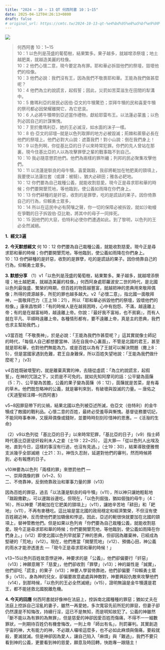 ```yaml
---
title: "2024 – 10 – 13 QT 何西阿書 10：1~15"
date: 2025-04-12T04:26:13+0800
draft: false
# original_url: https://cmtc.tw/2024-10-13-qt-%e4%bd%95%e8%a5%bf%e9%98%bf%e6%9b%b8-10%ef%bc%9a115
---
```


![](/images/qt.jpg)
> 何西阿書 10：1\~15  
> 10：1 以色列是茂盛的葡萄樹，結果繁多。果子越多，就越增添祭壇；地土越肥美，就越造美麗的柱像。  
> 10：2 他們心懷二意，現今要定為有罪。耶和華必拆毀他們的祭壇，毀壞他們的柱像。  
> 10：3 他們必說：我們沒有王，因為我們不敬畏耶和華。王能為我們做甚麼呢？  
> 10：4 他們為立約說謊言，起假誓；因此，災罰如苦菜滋生在田間的犁溝中。  
> 10：5 撒瑪利亞的居民必因伯‧亞文的牛犢驚恐；崇拜牛犢的民和喜愛牛犢的祭司都必因榮耀離開它，為它悲哀。  
> 10：6 人必將牛犢帶到亞述當作禮物，獻給耶雷布王。以法蓮必蒙羞；以色列必因自己的計謀慚愧。  
> 10：7 至於撒瑪利亞，她的王必滅沒，如水面的沫子一樣。  
> 10：8 伯‧亞文的邱壇─就是以色列取罪的地方必被毀滅；荊棘和蒺藜必長在他們的祭壇上。他們必對大山說：遮蓋我們！對小山說：倒在我們身上！  
> 10：9 以色列啊，你從基比亞的日子以來時常犯罪。你們的先人曾站在那裏，現今住基比亞的人以為攻擊罪孽之輩的戰事臨不到自己。  
> 10：10 我必隨意懲罰他們。他們為兩樣的罪所纏；列邦的民必聚集攻擊他們。  
> 10：11 以法蓮是馴良的母牛犢，喜愛踹穀，我卻將軛加在牠肥美的頸項上，我要使以法蓮拉套（或譯：被騎）。猶大必耕田；雅各必耙地。  
> 10：12 你們要為自己栽種公義，就能收割慈愛。現今正是尋求耶和華的時候；你們要開墾荒地，等他臨到，使公義如雨降在你們身上。  
> 10：13 你們耕種的是奸惡，收割的是罪孽，吃的是謊話的果子。因你倚靠自己的行為，仰賴勇士眾多，  
> 10：14 所以在這民中必有鬨嚷之聲，你一切的保障必被拆毀，就如沙勒幔在爭戰的日子拆毀伯‧亞比勒，將其中的母子一同摔死。  
> 10：15 因他們的大惡，伯特利必使你們遭遇如此。到了黎明，以色列的王必全然滅絕。

**1.  經文3遍**

**2. 今天默想經文**
何 10：12 你們要為自己栽種公義，就能收割慈愛。現今正是尋求耶和華的時候；你們要開墾荒地，等他臨到，使公義如雨降在你們身上。  
10：13 你們耕種的是奸惡，收割的是罪孽，吃的是謊話的果子。因你倚靠自己的行為，仰賴勇士眾多。

**3. 默想分享**
（1）v1「以色列是茂盛的葡萄樹，結果繁多。果子越多，就越增添祭壇；地土越肥美，就越造美麗的柱像。」何西阿身處耶羅波安二世的時代，是北國以色列最強盛、繁榮的時期，但百姓的物質越豐富，就越把神的恩典用來敬拜偶像；所得的資源越多，所犯的罪也越多越大。v2「必懷二意」，指北國一面敬拜神，一面敬拜巴力（王上18：21），所以「耶和華必拆毀他們的祭壇，毀壞他們的柱像。」康來昌牧師：「有的時候人是在越貧困時，心中有抱怨、不滿，越遠離上帝；有的是在越富裕時，越遠離上帝。你說：『最好我不富裕，也不貧窮』，而有人就在平凡、平順時遠離上帝。各種情形都有，要不遠離上帝，真是主的恩典，我們也求主幫助我們。」

v3當百姓「不敬畏神」，於是必說：「王能為我們作甚麼呢？」這其實就像士師記的時代，「每個人自己都想要當神、活在自我中心裏面」，不管是北國的君王，甚至就是耶和華，也對他們無能為力。或是百姓以為有了王就可以解決問題（撒上8：5），但是當國家遇到危難，君王自身難保，所以百姓失望地說：「王能為我們做什麼呢？」（v3）

v4百姓既破壞聖約，就是離棄真實的神，去隨從虛謊：「為立約說謊言，起假誓」，在神的咒詛之下，災罰是不可免的。就如先知阿摩司的話：公平變為茵蔯（5：7）、公平變為苦膽，公義的果子變為茵蔯（6：12），茵蔯就是苦菜，是有毒的草木。他們既忽略神的公義，就是審判來到，有破壞與毀滅的力量。─ 唐佑之《天道聖經注釋─何西阿書》

v5\~8因罪惡帶下的災禍，結果北國以色列被亞述所滅，伯亞文（伯特利）的金牛犢成了敵國的戰利品。心懷二意的百姓，最終必受羞辱與慚愧。基督徒務要切記，不能同時事奉神，又膜拜偶像或錢財，並要時時刻刻珍惜神的恩惠。─《活潑的生命》

（2）v9以色列從「基比亞的日子」以來時常犯罪，「基比亞的日子」（v9）指士師時代基比亞匪徒奸殺利未人之妾（士19：22\~25）， 這大罪—「從以色列人出埃及地，直到今日，這樣的事沒有行過，也沒有見過。」（士19：30），結果導致便雅憫支派幾乎全部滅絕（士21：3）。神恆久忍耐，延遲對他們的審判，然而時候將到，必有報應的日子。

v10神要為以色列「兩樣的罪」來懲罰他們 —  
一、崇拜偶像的罪（v1\~2、5）  
二、不倚靠神，反倒倚靠政治和軍事力量的罪（v13）

因為百姓的罪惡，過去「以法蓮是馴良的母牛犢」（v11），所以神只讓她輕鬆地「踹穀撒歡」，可以邊踹谷邊吃。但現在，「以色列倔強，猶如倔強的母牛」（4：16），所以神要「將軛加在它肥美的頸項上」（v11），讓她辛苦地「耕田」和「耙地」（v11），不再有麥穗吃。這比喻是當北國的政局穩定和經濟繁榮，不但沒有使百姓親近神，反而使他們更加驕傲和悖逆。因此，亞述的軛很快就要加在北國的頸項上，替神管教他們。但是如果以色列肯「你們要為自己栽種公義，就能收割慈愛。現今正是尋求耶和華的時候；你們要開墾荒地，等他臨到，使公義如雨降在你們身上。」（v12）即使北國以色列早就蒙了神的恩典，但卻因為離棄神，已經成為堅硬的「荒地」（v12）。現在，他們應當「開墾荒地」（v12）、預備心田，神公義的雨水才能滲透進去 —「現今正是尋求耶和華的時候！」

v13\~15以色列百姓故意悖逆神，神要求的是「公義」，他們卻偏要行「奸惡」（v13）；神願意賜下「慈愛」，他們卻收割「罪孽」（v13）；神的屬性是「誠實」，他們卻吃「謊言」的果子（v13）；神要人學習倚靠祂，他們卻偏要「仰賴勇士眾多」（v13）。身為神的兒女，卻偏要故意處處與神敵對，神要興起仇敵來攻擊他們（v14），到那時候，「以色列的王必全然滅絕」（v15），證明無論是金牛犢還是君王，都不能拯救北國脫離危機。

**4. 今天的回應**
何西阿書就好像神在法庭上，控訴南北國種種的罪惡；猶如丈夫在法庭上控訴自己淫亂的妻子，雖然一再愛她，多次寬容先前所犯的罪惡，但妻子卻仍然還是不知悔改，持續行淫，這已不是無知，而是明知故犯了。公義的神雖然「斷不能以為有罪的為無罪」，但是慈愛的神卻因愛百姓而傷痛，不得不一一細數罪狀，一則期待百姓仍有機會悔改，一則上帝「師出有名」，刑罰審判。其實創造宇宙的神，大有能力的神，不必跟人囉嗦這麼多，也不必如此麻煩與傷痛，要殺就殺，要滅就滅。但是神卻因為愛人，讓自己陷入「麻煩」與「難過」，我們不要只看到神的公義，更要看到神的慈愛，願意及時回轉，快跑專一跟隨主！
